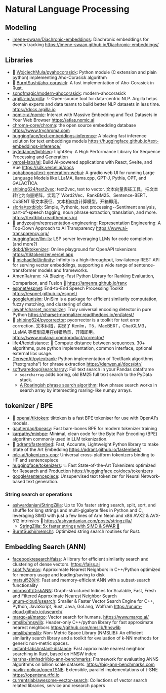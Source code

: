 # Natural Language Processing

## Modelling

- [imene-swaan/Diachronic-embeddings](https://github.com/imene-swaan/Diachronic-embeddings): Diachronic embeddings for events tracking <https://imene-swaan.github.io/Diachronic-embeddings/>

## Libraries

- 🌟 [WojciechMula/pyahocorasick](https://github.com/WojciechMula/pyahocorasick): Python module (C extension and plain python) implementing Aho-Corasick algorithm
- 🌟 [BurntSushi/aho-corasick](https://github.com/BurntSushi/aho-corasick): A fast implementation of Aho-Corasick in Rust.
- [sonofmagic/modern-ahocorasick](https://github.com/sonofmagic/modern-ahocorasick): modern-ahocorasick
- [argilla-io/argilla](https://github.com/argilla-io/argilla): ✨ Open-source tool for data-centric NLP. Argilla helps domain experts and data teams to build better NLP datasets in less time. <https://docs.argilla.io>
- [nomic-ai/nomic](https://github.com/nomic-ai/nomic): Interact with Massive Embedding and Text Datasets in Your Web Browser <https://atlas.nomic.ai>
- [chroma-core/chroma](https://github.com/chroma-core/chroma): the open source embedding database <https://www.trychroma.com>
- [huggingface/text-embeddings-inference](https://github.com/huggingface/text-embeddings-inference): A blazing fast inference solution for text embeddings models <https://huggingface.github.io/text-embeddings-inference/>
- [bytedance/lightseq](https://github.com/bytedance/lightseq): LightSeq: A High Performance Library for Sequence Processing and Generation
- [vercel-labs/ai](https://github.com/vercel-labs/ai): Build AI-powered applications with React, Svelte, and Vue <https://sdk.vercel.ai/docs>
- [oobabooga/text-generation-webui](https://github.com/oobabooga/text-generation-webui): A gradio web UI for running Large Language Models like LLaMA, llama.cpp, GPT-J, Pythia, OPT, and GALACTICA.
- [shibing624/text2vec](https://github.com/shibing624/text2vec): text2vec, text to vector. 文本向量表征工具，把文本转化为向量矩阵，实现了 Word2Vec、RankBM25、Sentence-BERT、CoSENT 等文本表征、文本相似度计算模型，开箱即用。
- [sloria/textblob](https://github.com/sloria/textblob): Simple, Pythonic, text processing--Sentiment analysis, part-of-speech tagging, noun phrase extraction, translation, and more. <https://textblob.readthedocs.io/>
- 🌟 [andyzoujm/representation-engineering](https://github.com/andyzoujm/representation-engineering): Representation Engineering: A Top-Down Approach to AI Transparency <https://www.ai-transparency.org/>
- [huggingface/llm-ls](https://github.com/huggingface/llm-ls): LSP server leveraging LLMs for code completion (and more?)
- [dqbd/tiktokenizer](https://github.com/dqbd/tiktokenizer): Online playground for OpenAPI tokenizers <https://tiktokenizer.vercel.app>
- 🌟 [michaelfeil/infinity](https://github.com/michaelfeil/infinity): Infinity is a high-throughput, low-latency REST API for serving vector embeddings, supporting a wide range of sentence-transformer models and frameworks.
- [AmenRa/ranx](https://github.com/AmenRa/ranx): ⚡️A Blazing-Fast Python Library for Ranking Evaluation, Comparison, and Fusion 🐍 <https://amenra.github.io/ranx>
- [espnet/espnet](https://github.com/espnet/espnet): End-to-End Speech Processing Toolkit <https://espnet.github.io/espnet/>
- [google/unisim](https://github.com/google/unisim): UniSim is a package for efficient similarity computation, fuzzy matching, and clustering of data.
- [jawah/charset_normalizer](https://github.com/jawah/charset_normalizer): Truly universal encoding detector in pure Python <https://charset-normalizer.readthedocs.io/en/latest/>
- 🌟 [shibing624/pycorrector](https://github.com/shibing624/pycorrector): pycorrector is a toolkit for text error correction. 文本纠错，实现了 Kenlm，T5，MacBERT，ChatGLM3，LLaMA 等模型应用在纠错场景，开箱即用。 <https://www.mulanai.com/product/corrector/>
- [life4/textdistance](https://github.com/life4/textdistance): 📐 Compute distance between sequences. 30+ algorithms, pure python implementation, common interface, optional external libs usage.
- [DerwenAI/pytextrank](https://github.com/DerwenAI/pytextrank): Python implementation of TextRank algorithms ("textgraphs") for phrase extraction <https://derwen.ai/docs/ptr/>
- [softwaredoug/searcharray](https://github.com/softwaredoug/searcharray): Full text search in your Pandas dataframe
  - `searcharray` adds boring, old BM25 full text search to the PyData stack.
  - [A Roaringish phrase search algorithm](https://softwaredoug.com/blog/2024/01/21/search-array-phrase-algorithm): How phrase search works in search array by intersecting roaring-like numpy arrays.

## tokenizer / BPE

- 🌟 [openai/tiktoken](https://github.com/openai/tiktoken): tiktoken is a fast BPE tokeniser for use with OpenAI's models.
- [gautierdag/bpeasy](https://github.com/gautierdag/bpeasy): Fast bare-bones BPE for modern tokenizer training
- [karpathy/minbpe](https://github.com/karpathy/minbpe): Minimal, clean code for the Byte Pair Encoding (BPE) algorithm commonly used in LLM tokenization.
- 🌟 [qdrant/fastembed](https://github.com/qdrant/fastembed): Fast, Accurate, Lightweight Python library to make State of the Art Embedding <https://qdrant.github.io/fastembed/>
- [mlc-ai/tokenizers-cpp](https://github.com/mlc-ai/tokenizers-cpp): Universal cross-platform tokenizers binding to HF and sentencepiece
- [huggingface/tokenizers](https://github.com/huggingface/tokenizers): 💥 Fast State-of-the-Art Tokenizers optimized for Research and Production <https://huggingface.co/docs/tokenizers>
- [google/sentencepiece](https://github.com/google/sentencepiece): Unsupervised text tokenizer for Neural Network-based text generation.

### String search or operations

- [ashvardanian/StringZilla](https://github.com/ashvardanian/StringZilla): Up to 10x faster string search, split, sort, and shuffle for long strings and multi-gigabyte files in Python and C, leveraging SIMD with just a few lines of Arm Neon and x86 AVX2 & AVX-512 intrinsics 🦖 <https://ashvardanian.com/posts/stringzilla/>
  - [StringZilla: 5x faster strings with SIMD & SWAR 🦖](https://ashvardanian.com/posts/stringzilla/)
- [BurntSushi/memchr](https://github.com/BurntSushi/memchr): Optimized string search routines for Rust.

## Embedding Search (ANN)

- [facebookresearch/faiss](https://github.com/facebookresearch/faiss): A library for efficient similarity search and clustering of dense vectors. <https://faiss.ai>
- [spotify/annoy](https://github.com/spotify/annoy): Approximate Nearest Neighbors in C++/Python optimized for memory usage and loading/saving to disk
- [matsui528/rii](https://github.com/matsui528/rii): Fast and memory-efficient ANN with a subset-search functionality
- [microsoft/DiskANN](https://github.com/microsoft/DiskANN): Graph-structured Indices for Scalable, Fast, Fresh and Filtered Approximate Nearest Neighbor Search
- [unum-cloud/usearch](https://github.com/unum-cloud/usearch): Smaller & Faster Vector Search Engine for C++, Python, JavaScript, Rust, Java, GoLang, Wolfram <https://unum-cloud.github.io/usearch/>
- [marqo-ai/marqo](https://github.com/marqo-ai/marqo): Vector search for humans. <https://www.marqo.ai/>
- [nmslib/hnswlib](https://github.com/nmslib/hnswlib): Header-only C++/python library for fast approximate nearest neighbors <https://github.com/nmslib/hnswlib>
- [nmslib/nmslib](https://github.com/nmslib/nmslib): Non-Metric Space Library (NMSLIB): An efficient similarity search library and a toolkit for evaluation of k-NN methods for generic non-metric spaces.
- [instant-labs/instant-distance](https://github.com/instant-labs/instant-distance): Fast approximate nearest neighbor searching in Rust, based on HNSW index
- [harsha-simhadri/big-ann-benchmarks](https://github.com/harsha-simhadri/big-ann-benchmarks): Framework for evaluating ANNS algorithms on billion scale datasets. <https://big-ann-benchmarks.com>
- [pavlin-policar/openTSNE](https://github.com/pavlin-policar/openTSNE): Extensible, parallel implementations of t-SNE <https://opentsne.rtfd.io>
- [currentslab/awesome-vector-search](https://github.com/currentslab/awesome-vector-search): Collections of vector search related libraries, service and research papers
